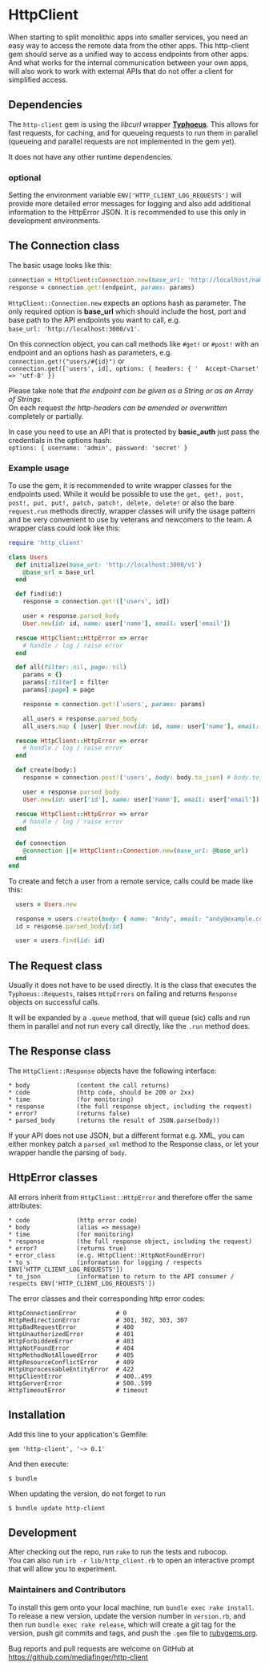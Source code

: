# HttpClient

When starting to split monolithic apps into smaller services, you need an easy way to access the remote data from the other apps. This http-client gem should serve as a unified way to access endpoints from other apps. And what works for the internal communication between your own apps, will also work to work with external APIs that do not offer a client for simplified access.

## Dependencies

The `http-client` gem is using the _libcurl_ wrapper [**Typhoeus**](https://typhoeus.github.io/). This allows for fast requests, for caching, and for queueing requests to run them in parallel (queueing and parallel requests are not implemented in the gem yet).

It does not have any other runtime dependencies.

### optional

Setting the environment variable `ENV['HTTP_CLIENT_LOG_REQUESTS']` will provide more detailed error messages for logging and also add additional information to the HttpError JSON. It is recommended to use this only in development environments.


## The Connection class

The basic usage looks like this:

```ruby
connection = HttpClient::Connection.new(base_url: 'http://localhost/namespace')
response = connection.get!(endpoint, params: params)
```

`HttpClient::Connection.new` expects an options hash as parameter. The only required option is **base_url** which should include the host, port and base path to the API endpoints you want to call, e.g.  
`base_url: 'http://localhost:3000/v1'`.

On this connection object, you can call methods like `#get!` or `#post!` with an endpoint and an options hash as parameters, e.g.  
`connection.get!("users/#{id}")` or  
`connection.get(['users', id], options: { headers: { '	Accept-Charset' => 'utf-8' })`  

Please take note that _the endpoint can be given as a String or as an Array of Strings._  
On each request _the http-headers can be amended or overwritten_ completely or partially.

In case you need to use an API that is protected by **basic_auth** just pass the credentials in the options hash:  
`options: { username: 'admin', password: 'secret' }`

### Example usage

To use the gem, it is recommended to write wrapper classes for the endpoints used. While it would be possible to use the `get, get!, post, post!, put, put!, patch, patch!, delete, delete!` or also the bare `request.run` methods directly, wrapper classes will unify the usage pattern and be very convenient to use by veterans and newcomers to the team. A wrapper class could look like this:

```ruby
require 'http_client'

class Users
  def initialize(base_url: 'http://localhost:3000/v1')
    @base_url = base_url
  end

  def find(id:)
    response = connection.get!(['users', id])

    user = response.parsed_body
    User.new(id: id, name: user['name'], email: user['email'])

  rescue HttpClient::HttpError => error
    # handle / log / raise error
  end

  def all(filter: nil, page: nil)
    params = {}
    params[:filter] = filter
    params[:page] = page

    response = connection.get!('users', params: params)

    all_users = response.parsed_body
    all_users.map { |user| User.new(id: id, name: user['name'], email: user['email']) }

  rescue HttpClient::HttpError => error
    # handle / log / raise error
  end

  def create(body:)
    response = connection.post!('users', body: body.to_json) # body.to_json

    user = response.parsed_body
    User.new(id: user['id'], name: user['name'], email: user['email'])

  rescue HttpClient::HttpError => error
    # handle / log / raise error
  end

  def connection
    @connection ||= HttpClient::Connection.new(base_url: @base_url)
  end
end
```

To create and fetch a user from a remote service, calls could be made like this:

```ruby
  users = Users.new

  response = users.create(body: { name: "Andy", email: "andy@example.com" })
  id = response.parsed_body[:id]

  user = users.find(id: id)
```

## The Request class

Usually it does not have to be used directly. It is the class that executes the `Typhoeus::Requests`, raises `HttpErrors` on failing and returns `Response` objects on successful calls.

It will be expanded by a `.queue` method, that will queue (sic) calls and run them in parallel and not run every call directly, like the `.run` method does.

## The Response class

The `HttpClient::Response` objects have the following interface:

    * body             (content the call returns)
    * code             (http code, should be 200 or 2xx)
    * time             (for monitoring)
    * response         (the full response object, including the request)
    * error?           (returns false)
    * parsed_body      (returns the result of JSON.parse(body))

If your API does not use JSON, but a different format e.g. XML, you can either monkey patch a `parsed_xml` method to the Response class, or let your wrapper handle the parsing of `body`.

## HttpError classes

All errors inherit from `HttpClient::HttpError` and therefore offer the same attributes:

    * code             (http error code)
    * body             (alias => message)
    * time             (for monitoring)
    * response         (the full response object, including the request)
    * error?           (returns true)
    * error_class      (e.g. HttpClient::HttpNotFoundError)
    * to_s             (information for logging / respects ENV['HTTP_CLIENT_LOG_REQUESTS'])
    * to_json          (information to return to the API consumer / respects ENV['HTTP_CLIENT_LOG_REQUESTS'])

The error classes and their corresponding http error codes:

    HttpConnectionError           # 0
    HttpRedirectionError          # 301, 302, 303, 307
    HttpBadRequestError           # 400
    HttpUnauthorizedError         # 401
    HttpForbiddenError            # 403
    HttpNotFoundError             # 404
    HttpMethodNotAllowedError     # 405
    HttpResourceConflictError     # 409
    HttpUnprocessableEntityError  # 422
    HttpClientError               # 400..499
    HttpServerError               # 500..599
    HttpTimeoutError              # timeout

## Installation

Add this line to your application's Gemfile:

    gem 'http-client', '~> 0.1'

And then execute:

    $ bundle

When updating the version, do not forget to run

    $ bundle update http-client

## Development

After checking out the repo, run `rake` to run the tests and rubocop.  
You can also run `irb -r lib/http_client.rb` to open an interactive prompt that will allow you to experiment.

### Maintainers and Contributors

To install this gem onto your local machine, run `bundle exec rake install`. To release a new version, update the version number in `version.rb`, and then run `bundle exec rake release`, which will create a git tag for the version, push git commits and tags, and push the `.gem` file to [rubygems.org](https://rubygems.org).

Bug reports and pull requests are welcome on GitHub at <https://github.com/mediafinger/http-client>
